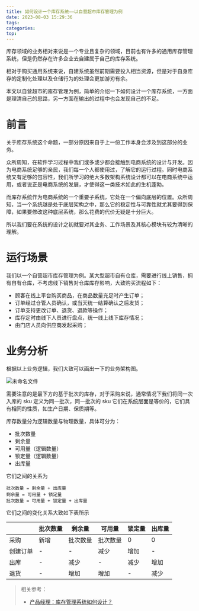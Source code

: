 ```yaml
---
title: 如何设计一个库存系统——以自营超市库存管理为例
date: 2023-08-03 15:29:36
tags:
categories:
top:
---
```


库存领域的业务相对来说是一个专业且复杂的领域，目前也有许多的通用库存管理系统，但是仍然存在许多企业去自建属于自己的库存系统。

相对于购买通用系统来说，自建系统虽然前期需要投入相当资源，但是对于自身库存的定制化处理以及仓储行为的处理会更加游刃有余。

本文以自营超市的库存管理为例，简单的介绍一下如何设计一个库存系统，一方面是理清自己的思路，另一方面在输出的过程中也会发现自己的不足。

<!-- more -->

# 前言

关于库存系统这个命题，一部分原因来自于上一份工作本身会涉及到这部分的业务。

众所周知，在软件学习过程中我们或多或少都会接触到电商系统的设计与开发。因为电商系统足够的亲民，我们每一个人都使用过，了解它的运行过程。同时电商系统又有足够的包容性，我们所学习的绝大多数架构系统设计都可以在电商系统中运用，或者说正是电商系统的发展，才使得这一类技术如此的生机蓬勃。

而库存系统作为电商系统的一个重要子系统，它处在一个偏向底层的位置。众所周知，当一个系统越是处于底层架构之中，那么它的稳定性与可靠性就尤其要得到保障，如果要修改这种底层系统，那么花费的代价无疑是十分巨大。

所以我们要在系统的设计之初就要对其业务、工作场景及其核心模块有较为清晰的理解。

# 运行场景

我们以一个自营超市库存管理为例。某大型超市自有仓库，需要进行线上销售，拥有自有仓库，不考虑线下销售对仓库库存影响，大致购买流程如下：

* 顾客在线上平台购买商品，在商品数量充足时产生订单；
* 订单经过仓管人员确认，或当天统一结算确认之后发货；
* 订单支持更改订单、退货、退款等操作；
* 库存定时由线下人员进行盘点，统一线上线下库存情况；
* 由门店人员向供应商发起采购；

# 业务分析

 根据以上业务逻辑，我们大致可以画出一下的业务架构图。

![未命名文件](https://images.orkva.com/images/2023/08/03/be8ae0537891eb46d0ff5c11202a2fe5.png)

需要注意的是最下方的基于批次的库存，对于采购来说，通常情况下我们将同一次入库的 sku 定义为同一批次，同一批次的 sku 它们在系统层面是等价的，它们具有相同的性质，如生产日期、保质期等。

库存数量分为逻辑数量与物理数量，具体可分为：

* 批次数量
* 剩余量
* 可用量（逻辑数量）
* 锁定量（逻辑数量）
* 出库量

它们之间的关系为

```
批次数量 = 剩余量 + 出库量
剩余量 = 可用量 + 锁定量
批次数量 = 可用量 + 锁定量 + 出库量
```

它们之间的变化关系大致如下表所示

|          | 批次数量 | 剩余量   | 可用量   | 锁定量 | 出库量 |
| -------- | -------- | -------- | -------- | ------ | ------ |
| 采购     | 新增     | 批次数量 | 批次数量 | 0      | 0      |
| 创建订单 | -        | -        | 减少     | 增加   | -      |
| 出库     | -        | 减少     | -        | 减少   | 增加   |
| 退货     | -        | 增加     | 增加     | -      | 减少   |



> 相关参考：
>
> * [产品经理：库存管理系统如何设计？](https://www.niaogebiji.com/article-105228-1.html)
